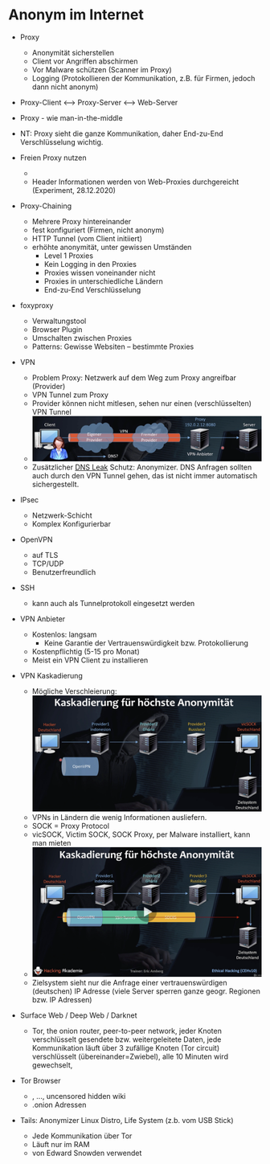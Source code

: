 # Anonym im Internet

- Proxy

  - Anonymität sicherstellen
  - Client vor Angriffen abschirmen
  - Vor Malware schützen (Scanner im Proxy)
  - Logging (Protokollieren der Kommunikation, z.B. für Firmen, jedoch dann nicht anonym)

- Proxy-Client ⟷ Proxy-Server ⟷ Web-Server

- Proxy - wie man-in-the-middle

- NT: Proxy sieht die ganze Kommunikation, daher End-zu-End Verschlüsselung wichtig.

- Freien Proxy nutzen

  - [](http://www.proxy-listen.de)
  - Header Informationen werden von Web-Proxies durchgereicht (Experiment, 28.12.2020)

- Proxy-Chaining

  - Mehrere Proxy hintereinander
  - fest konfiguriert (Firmen, nicht anonym)
  - HTTP Tunnel (vom Client initiiert)
  - erhöhte anonymität, unter gewissen Umständen
    - Level 1 Proxies
    - Kein Logging in den Proxies
    - Proxies wissen voneinander nicht
    - Proxies in unterschiedliche Ländern
    - End-zu-End Verschlüsselung

- foxyproxy

  - Verwaltungstool
  - Browser Plugin
  - Umschalten zwischen Proxies
  - Patterns: Gewisse Websiten – bestimmte Proxies

- VPN

  - Problem Proxy: Netzwerk auf dem Weg zum Proxy angreifbar (Provider)
  - VPN Tunnel zum Proxy
  - Provider können nicht mitlesen, sehen nur einen (verschlüsselten) VPN Tunnel
  - ![image-20201228165126934](fig/image-20201228165126934.png)
  - Zusätzlicher [DNS Leak](https://en.wikipedia.org/wiki/DNS_leak) Schutz: Anonymizer. DNS Anfragen sollten auch durch den VPN Tunnel gehen, das ist nicht immer automatisch sichergestellt.

- IPsec

  - Netzwerk-Schicht
  - Komplex Konfigurierbar

- OpenVPN

  - auf TLS
  - TCP/UDP
  - Benutzerfreundlich

- SSH

  - kann auch als Tunnelprotokoll eingesetzt werden

- VPN Anbieter

  - Kostenlos: langsam
    - Keine Garantie der Vertrauenswürdigkeit bzw. Protokollierung
  - Kostenpflichtig (5-15 pro Monat)
  - Meist ein VPN Client zu installieren

- VPN Kaskadierung

  - Mögliche Verschleierung:
    ![image-20201228172151101](fig/image-20201228172151101.png)
  - VPNs in Ländern die wenig Informationen ausliefern.
  - SOCK = Proxy Protocol
  - vicSOCK, Victim SOCK, SOCK Proxy, per Malware installiert, kann man mieten
  - ![image-20201228172523163](fig/image-20201228172523163.png)
  - Zielsystem sieht nur die Anfrage einer vertrauenswürdigen (deutschen) IP Adresse (viele Server sperren ganze geogr. Regionen bzw. IP Adressen)

  

  

- Surface Web / Deep Web / Darknet

  - Tor, the onion router, peer-to-peer network, jeder Knoten verschlüsselt gesendete bzw. weitergeleitete Daten, jede Kommunikation läuft über 3 zufällige Knoten (Tor circuit) verschlüsselt (übereinander=Zwiebel), alle 10 Minuten wird gewechselt, 

- Tor Browser

  - [](https://thehiddenwiki.org/), ..., uncensored hidden wiki
  - .onion Adressen

- Tails: Anonymizer Linux Distro, Life System (z.b. vom USB Stick)

  - Jede Kommunikation über Tor
  - Läuft nur im RAM
  - von Edward Snowden verwendet

